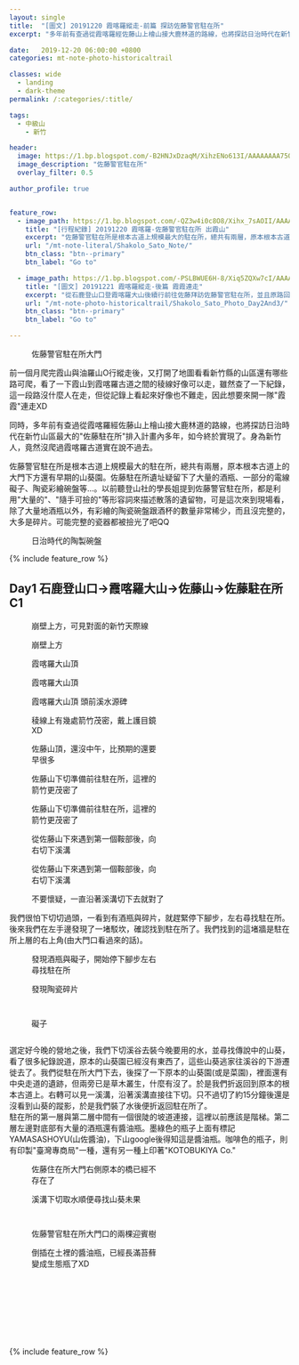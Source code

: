 ```yaml
---
layout: single
title:  "[圖文] 20191220 霞喀羅縱走-前篇 探訪佐藤警官駐在所"
excerpt: "多年前有查過從霞喀羅經佐藤山上檜山接大鹿林道的路線，也將探訪日治時代在新竹山區最大的'佐藤駐在所'排入計畫內多年，如今終於實現了。身為新竹人，竟然沒爬過霞喀羅古道實在說不過去"

date:   2019-12-20 06:00:00 +0800
categories: mt-note-photo-historicaltrail

classes: wide
  - landing
  - dark-theme
permalink: /:categories/:title/

tags:
  - 中級山
    - 新竹

header:
  image: https://1.bp.blogspot.com/-B2HNJxDzaqM/XihzENo613I/AAAAAAAA75Q/WvyDCHvc5-c91wzTpr8ZQ12NaSKUyYvGACKgBGAsYHg/s1600/DSC_2074.JPG
  image_description: "佐藤警官駐在所"
  overlay_filter: 0.5

author_profile: true


feature_row:
  - image_path: https://1.bp.blogspot.com/-QZ3w4i0c8O8/Xihx_7sAOII/AAAAAAAA740/ZssZ7GF9Svgf9dxXLNq0UpiPjwK9RW3eQCKgBGAsYHg/s1600/DSC_2013.JPG
    title: "[行程紀錄] 20191220 霞喀羅-佐藤警官駐在所 出霞山"
    excerpt: "佐藤警官駐在所是根本古道上規模最大的駐在所，總共有兩層，原本根本古道上的大門下方還有早期的山葵園。佐藤駐在所遺址疑留下了大量的酒瓶、一部分的電線礙子、陶瓷彩繪碗盤等"
    url: "/mt-note-literal/Shakolo_Sato_Note/"
    btn_class: "btn--primary"
    btn_label: "Go to"

  - image_path: https://1.bp.blogspot.com/-PSLBWUE6H-8/Xiq5ZQXw7cI/AAAAAAAA8Cg/xK7QUGIE34IcoiT1xW7_PNlAI0RmjNxXgCKgBGAsYHg/s1600/DSC_2238.JPG
    title: "[圖文] 20191221 霞喀羅縱走-後篇 霞霞連走"
    excerpt: "從石鹿登山口登霞喀羅大山後續行前往佐藤拜訪佐藤警官駐在所，並且原路回到霞喀羅古道後再從古道4.5k處轉接霞山，經錦屏山、石麻達、屯野生台山，從屯野生台大水塔登山口下山。"
    url: "/mt-note-photo-historicaltrail/Shakolo_Sato_Photo_Day2And3/"
    btn_class: "btn--primary"
    btn_label: "Go to"

---
```

<figure style="width: 40%" class="align-right">
  <img src="https://1.bp.blogspot.com/--zNcpe-32As/Xihx_3RFtSI/AAAAAAAA740/30OAznV1yv4FuyDdUQlHT2zzVu4_LAjPwCKgBGAsYHg/s1600/DSC_2092.JPG" alt="">
  <figcaption>佐藤警官駐在所大門</figcaption>
</figure> 
前一個月爬完霞山與油羅山O行縱走後，又打開了地圖看看新竹縣的山區還有哪些路可爬，看了一下霞山到霞喀羅古道之間的稜線好像可以走，雖然查了一下紀錄，這一段路沒什麼人在走，但從記錄上看起來好像也不難走，因此想要來開一隊"霞霞"連走XD 

同時，多年前有查過從霞喀羅經佐藤山上檜山接大鹿林道的路線，也將探訪日治時代在新竹山區最大的"佐藤駐在所"排入計畫內多年，如今終於實現了。身為新竹人，竟然沒爬過霞喀羅古道實在說不過去。 

佐藤警官駐在所是根本古道上規模最大的駐在所，總共有兩層，原本根本古道上的大門下方還有早期的山葵園。佐藤駐在所遺址疑留下了大量的酒瓶、一部分的電線礙子、陶瓷彩繪碗盤等...。以前聽登山社的學長姐提到佐藤警官駐在所，都是利用"大量的"、"隨手可撿的"等形容詞來描述散落的遺留物，可是這次來到現場看，除了大量地酒瓶以外，有彩繪的陶瓷碗盤跟酒杯的數量非常稀少，而且沒完整的，大多是碎片。可能完整的瓷器都被撿光了吧QQ

<figure class="align-center">
  <img src="https://1.bp.blogspot.com/-FTo16FofSZo/Xihx_4L14tI/AAAAAAAA740/iMO8p0cUNKEDdojfLHtwHlFdejrhv4SmACKgBGAsYHg/s1600/DSC_2130.JPG" alt="">
  <figcaption>日治時代的陶製碗盤</figcaption>
</figure> 

{% include feature_row %}

## Day1 石鹿登山口->霞喀羅大山->佐藤山->佐藤駐在所 C1

<figure style="width: 45%" class="align-left">
  <img src="https://1.bp.blogspot.com/-M98h_3h1BFE/Xihx_-hyDAI/AAAAAAAA740/MlFOgX2vP9khqgWvLDpOIZe-7mhsIdK6wCKgBGAsYHg/s1600/DSC_1989.JPG" alt="">
  <figcaption> 崩壁上方，可見對面的新竹天際線 </figcaption>
</figure> 
<figure style="width: 45%" class="align-right">
  <img src="https://1.bp.blogspot.com/-kr_K1JUnBi0/Xihx_7bqvpI/AAAAAAAA740/a8Cuc9Zp1_MIiUw1S7T-zvnoC6CZaXs9QCKgBGAsYHg/s1600/DSC_1990.JPG" alt="">
  <figcaption> 崩壁上方 </figcaption>
</figure> 

<figure style="width: 45%" class="align-left">
  <img src="https://1.bp.blogspot.com/-Riu_OoGc_mI/Xihx_2EEA_I/AAAAAAAA740/jnWTk8h20YUwlazJlKQCFK0cRV1HMNNQwCKgBGAsYHg/s1600/DSC_1995.JPG" alt="">
  <figcaption> 霞喀羅大山頂 </figcaption>
</figure> 
<figure style="width: 45%" class="align-right">
  <img src="https://1.bp.blogspot.com/-R__03XWpxy8/Xihx_88J1gI/AAAAAAAA740/LswCSjq9_cYPLhSqXDS_GrFn29QPCjfBQCKgBGAsYHg/s1600/DSC_2010.JPG" alt="">
  <figcaption> 霞喀羅大山頂 </figcaption>
</figure> 


<figure class="align-center">
  <img src="https://1.bp.blogspot.com/-l863d5rBdzo/Xihx_-1bSQI/AAAAAAAA740/YscElsfSMtk3IqzeU6BEwgZFBkC2CzGLwCKgBGAsYHg/s1600/DSC_1993.JPG" alt="">
  <figcaption> 霞喀羅大山頂 頭前溪水源碑 </figcaption>
</figure> 

<figure style="width: 45%" class="align-left">
  <img src="https://1.bp.blogspot.com/-GlE20r5iIS0/Xihx_8-_OGI/AAAAAAAA740/NvqTMqBPYq443uxiYTquXbuEG7npj-ywwCKgBGAsYHg/s1600/DSC_2022.JPG" alt="">
  <figcaption> 稜線上有幾處箭竹茂密，戴上護目鏡XD </figcaption>
</figure> 
  
    

<figure style="width: 45%" class="align-right">
  <img src="https://1.bp.blogspot.com/-XAUYtbXKxFg/Xihx_9k1O2I/AAAAAAAA740/OhnRJDA26qYIlgDhV4ETnO7gFd0CTOUpgCKgBGAsYHg/s1600/DSC_2030.JPG" alt="">
  <figcaption> 佐藤山頂，還沒中午，比預期的還要早很多 </figcaption>
</figure> 

<figure style="width: 45%" class="align-left">
  <img src="https://1.bp.blogspot.com/-7g2Qd07lqL8/Xihx_99Q2uI/AAAAAAAA740/1-NaF3rZVgU71nQ1hJ4Qja83KJfP8wvyACKgBGAsYHg/s1600/DSC_2033.JPG" alt="">
  <figcaption> 佐藤山下切準備前往駐在所，這裡的箭竹更茂密了 </figcaption>
</figure> 
<figure style="width: 45%" class="align-right">
  <img src="https://1.bp.blogspot.com/-6qjbe--tKwI/Xihx_zKZw5I/AAAAAAAA740/9yZB0vA2GzQkhozN5mbHGi0pxpaEsg9GwCKgBGAsYHg/s1600/DSC_2036.JPG" alt="">
  <figcaption> 佐藤山下切準備前往駐在所，這裡的箭竹更茂密了 </figcaption>
</figure> 

<figure style="width: 45%" class="align-left">
  <img src="https://1.bp.blogspot.com/-8Yr0X_K2fLw/Xihx_7ilKQI/AAAAAAAA740/Kwcvtq6YJLo78jgRq5-TY8rimbK7jmwDgCKgBGAsYHg/s1600/DSC_2040.JPG" alt="">
  <figcaption> 從佐藤山下來遇到第一個鞍部後，向右切下溪溝 </figcaption>
</figure> 
<figure style="width: 45%" class="align-right">
  <img src="https://1.bp.blogspot.com/-d6CjPq0OKcg/XiqBLGSM_qI/AAAAAAAA770/Q49lEnX9UMcou90VGdzkF9UmGunRTGk-gCKgBGAsYHg/s1600/DSC_2039.JPG" alt="">
  <figcaption> 從佐藤山下來遇到第一個鞍部後，向右切下溪溝 </figcaption>
</figure> 

<figure class="align-center">
  <img src="https://1.bp.blogspot.com/-TvDsC4mfYjk/XiqDbMPPhGI/AAAAAAAA78M/4ngmdDEiToouJk9nwPBuvwGW-LGcBajIwCKgBGAsYHg/s1600/DSC_2042.JPG" alt="">
  <figcaption> 不要懷疑，一直沿著溪溝切下去就對了 </figcaption>
</figure> 

我們很怕下切切過頭，一看到有酒瓶與碎片，就趕緊停下腳步，左右尋找駐在所。後來我們在左手邊發現了一堵駁坎，確認找到駐在所了。我們找到的這堵牆是駐在所上層的右上角(由大門口看過來的話)。

<figure style="width: 45%" class="align-left">
  <img src="https://1.bp.blogspot.com/-vpXymAxqcj4/XiqCly2oyuI/AAAAAAAA78A/mZlaohaIA5ME2icEOsGiB8tsLShpgFekgCKgBGAsYHg/s1600/DSC_2044.JPG" alt="">
  <figcaption> 發現酒瓶與礙子，開始停下腳步左右尋找駐在所 </figcaption>
</figure> 

<figure style="width: 45%" class="align-right">
  <img src="https://1.bp.blogspot.com/-E_hGU_a2MfY/Xihx_wyC5RI/AAAAAAAA740/Gt4KhsNeaWAeb1KE64nxR01vIDyRotdaACKgBGAsYHg/s1600/DSC_2045.JPG" alt="">
  <figcaption> 發現陶瓷碎片 </figcaption>
</figure> 


<figure style="width: 45%" class="align-left">
  <img src="https://1.bp.blogspot.com/-kH0XcyomOiA/Xihx_2egAoI/AAAAAAAA740/5uFwcmGJrF0_o4WmPFpb0viIQQG3-JgzwCKgBGAsYHg/s1600/DSC_2053.JPG" alt="">
  <figcaption> </figcaption>
</figure> 

<figure style="width: 45%" class="align-right">
  <img src="https://1.bp.blogspot.com/-gEkdbMctzD8/Xihx_0241PI/AAAAAAAA740/Z1ACPC0FkGQdrxS8dSqNCaejyA4JQBLmACKgBGAsYHg/s1600/DSC_2049.JPG" alt="">
  <figcaption> </figcaption>
</figure> 

<figure style="width: 45%" class="align-right">
  <img src="https://1.bp.blogspot.com/-euPWbEeAXiw/Xihx_y9VJgI/AAAAAAAA740/4arSiFOIMaA2Ycdqw1Usd1DnVK2a3LugQCKgBGAsYHg/s1600/DSC_2056.JPG" alt="">
  <figcaption> 礙子 </figcaption>
</figure> 

<figure class="align-center">
  <img src="https://1.bp.blogspot.com/-aE_SoqVaz0k/XiqM8nSTrQI/AAAAAAAA78g/6nKPs4EA73YsHFh_GOflgr1GuCFTS3cOgCKgBGAsYHg/s1600/DSC_2091.JPG" alt="">
  <figcaption> </figcaption>
</figure> 
  

選定好今晚的營地之後，我們下切溪谷去裝今晚要用的水，並尋找傳說中的山葵，看了很多紀錄說道，原本的山葵園已經沒有東西了，這些山葵逃家往溪谷的下游遷徙去了。我們從駐在所大門下去，後探了一下原本的山葵園(或是菜園)，裡面還有中央走道的遺跡，但兩旁已是草木叢生，什麼有沒了。於是我們折返回到原本的根本古道上。右轉可以見一溪溝，沿著溪溝直接往下切。只不過切了約15分鐘後還是沒看到山葵的蹤影，於是我們裝了水後便折返回駐在所了。  
駐在所的第一層與第二層中間有一個很陡的坡道連接，這裡以前應該是階梯。第二層左邊對底部有大量的酒瓶還有醬油瓶。墨綠色的瓶子上面有標記YAMASASHOYU(山佐醬油)，下山google後得知這是醬油瓶。咖啡色的瓶子，則有印製"臺灣專商局"一種，還有另一種上印著"KOTOBUKIYA Co."


<figure style="width: 45%" class="align-left">
  <img src="https://1.bp.blogspot.com/-QfXKMw2EgGM/XiqRA58gRtI/AAAAAAAA78s/eoyP0dkaNbAdm9iFFLBA362v8hBzayfUACKgBGAsYHg/s1600/DSC_2079.JPG" alt="">
  <figcaption> 佐藤住在所大門右側原本的橋已經不存在了</figcaption>
</figure> 

<figure style="width: 45%" class="align-right">
  <img src="https://1.bp.blogspot.com/-zfReJ4W8BeQ/XiqRA-tlpDI/AAAAAAAA78s/9SzwxnyylQATadKPtHXhi7motCQEeFzrQCKgBGAsYHg/s1600/DSC_2080.JPG" alt="">
  <figcaption> 溪溝下切取水順便尋找山葵未果 </figcaption>
</figure> 


<figure style="width: 45%" class="align-left">
  <img src="https://1.bp.blogspot.com/-OVZ8fZlTLQg/Xihx_7T_LZI/AAAAAAAA740/nJQoZcHzxbcdM7lQmKVq09o3iRjMsVFlgCKgBGAsYHg/s1600/DSC_2072.JPG" alt="">
  <figcaption> </figcaption>
</figure> 

<figure style="width: 45%" class="align-right">
  <img src="https://1.bp.blogspot.com/-oFPe5rhTKE0/XiqRziqc0gI/AAAAAAAA784/L7qaqTXvrO4fBAFmLDg4Ap1oKHx8FjzjQCKgBGAsYHg/s1600/DSC_2108.JPG" alt="">
  <figcaption>  </figcaption>
</figure> 

<figure style="width: 45%" class="align-right">
  <img src="https://1.bp.blogspot.com/-ERGoTaxrhAA/Xihx_9rIyxI/AAAAAAAA740/MzMpxcs1oIgO68Hwud_mijh8H6NByvXvwCKgBGAsYHg/s1600/DSC_2084.JPG" alt="">
  <figcaption> 佐藤警官駐在所大門口的兩棵迎賓樹 </figcaption>
</figure> 


<figure style="width: 45%" class="align-left">
  <img src="https://1.bp.blogspot.com/-PtBinxZNrZ8/XiqR11pySYI/AAAAAAAA788/41DHFG06cPwKjOakf-R284YeMHSzvbpigCKgBGAsYHg/s1600/DSC_2111.JPG" alt="">
  <figcaption> 倒插在土裡的醬油瓶，已經長滿苔蘚變成生態瓶了XD </figcaption>
</figure> 
  
  
<figure class="align-center">
  <img src="https://1.bp.blogspot.com/-B2HNJxDzaqM/XihzENo613I/AAAAAAAA75Q/WvyDCHvc5-c91wzTpr8ZQ12NaSKUyYvGACKgBGAsYHg/s1600/DSC_2074.JPG" alt="">
  <figcaption> </figcaption>
</figure> 

<figure style="width: 45%" class="align-left">
  <img src="https://1.bp.blogspot.com/-baePfFoaVmw/Xihx_9JxVbI/AAAAAAAA740/uCSPtBS830YDUl8N2ihBL11YaPGBxoLyACKgBGAsYHg/s1600/DSC_2096.JPG" alt="">
  <figcaption> </figcaption>
</figure> 

<figure style="width: 45%" class="align-right">
  <img src="https://1.bp.blogspot.com/-SfKnxtn3q4E/Xihx_yyUSFI/AAAAAAAA740/OrmWOwQm3Vk3AkC-0884Qd84-rARnV-VACKgBGAsYHg/s1600/DSC_2097.JPG" alt="">
  <figcaption> </figcaption>
</figure> 

<figure style="width: 45%" class="align-left">
  <img src="https://1.bp.blogspot.com/-6JoGaKGzwo8/Xihx_xQ9EiI/AAAAAAAA740/Yq-xQ9BXQG8rJAcFioftPtln6y_pUKKBgCKgBGAsYHg/s1600/DSC_2126.JPG" alt="">
  <figcaption> </figcaption>
</figure> 

<figure style="width: 45%" class="align-right">
  <img src="https://1.bp.blogspot.com/-FTo16FofSZo/Xihx_4L14tI/AAAAAAAA740/iMO8p0cUNKEDdojfLHtwHlFdejrhv4SmACKgBGAsYHg/s1600/DSC_2130.JPG" alt="">
  <figcaption> </figcaption>
</figure> 


<figure style="width: 45%" class="align-left">
  <img src="https://1.bp.blogspot.com/-Iy4jq0to4bw/XiqhStwfrwI/AAAAAAAA7-E/LPWBLTe1yU8Y8qy-pkjhjUAs-J-8NaV9gCKgBGAsYHg/s1600/DSC_2076.JPG" alt="">
  <figcaption> </figcaption>
</figure> 

<figure style="width: 45%" class="align-right">
  <img src="https://1.bp.blogspot.com/-QmbrSXunWLs/XiqhSq7DNPI/AAAAAAAA7-E/wZyeMMaT71olNTdH9OyCOhXj_gUtG6Q2wCKgBGAsYHg/s1600/IMG_20191220_142136.jpg" alt="">
  <figcaption> </figcaption>
</figure> 

<figure style="width: 45%" class="align-right">
  <img src="https://1.bp.blogspot.com/-lOk-iBJmNJA/XiqhShLC3xI/AAAAAAAA7-E/31pbOa0XAkc6EabVKrM7lLF0Majxb8DnwCKgBGAsYHg/s1600/IMG_20191220_141940.jpg" alt="">
  <figcaption>  </figcaption>
</figure> 

<figure class="align-center">
  <img src="https://1.bp.blogspot.com/-uqMANddGkt4/XiqeiMsC2-I/AAAAAAAA79I/coDgwfhp8EMHXB-vuY99h8e2l-7T4_prwCKgBGAsYHg/s1600/DSC_2123.JPG" alt="">
  <figcaption>  </figcaption>
</figure>

{% include feature_row %}

